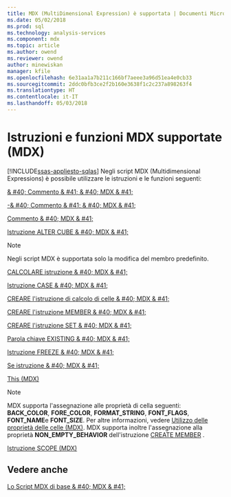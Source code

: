 ```yaml
---
title: MDX (MultiDimensional Expression) è supportata | Documenti Microsoft
ms.date: 05/02/2018
ms.prod: sql
ms.technology: analysis-services
ms.component: mdx
ms.topic: article
ms.author: owend
ms.reviewer: owend
author: minewiskan
manager: kfile
ms.openlocfilehash: 6e31aa1a7b211c166bf7aeee3a96d51ea4e0cb33
ms.sourcegitcommit: 2ddc0bfb3ce2f2b160e3638f1c2c237a898263f4
ms.translationtype: HT
ms.contentlocale: it-IT
ms.lasthandoff: 05/03/2018
---
```

# <a name="supported-mdx-mdx"></a>Istruzioni e funzioni MDX supportate (MDX)
[!INCLUDE[ssas-appliesto-sqlas](../../../includes/ssas-appliesto-sqlas.md)]
  Negli script MDX (Multidimensional Expressions) è possibile utilizzare le istruzioni e le funzioni seguenti:  
  
 [& #40; Commento & #41; & #40; MDX & #41;](../../../mdx/comment-mdx-double-slash.md)  
  
 [-& #40; Commento & #41; & #40; MDX & #41;](../../../mdx/comment-mdx-operator-reference.md)  
  
 [Commento & #40; MDX & #41;](../../../mdx/comment-mdx.md)  
  
 [Istruzione ALTER CUBE & #40; MDX & #41;](../../../mdx/mdx-data-definition-alter-cube.md)  
  
> [!NOTE]  
>  Negli script MDX è supportata solo la modifica del membro predefinito.  
  
 [CALCOLARE istruzione & #40; MDX & #41;](../../../mdx/mdx-scripting-calculate.md)  
  
 [Istruzione CASE & #40; MDX & #41;](../../../mdx/case-statement-mdx.md)  
  
 [CREARE l'istruzione di calcolo di celle & #40; MDX & #41;](../../../mdx/mdx-data-definition-create-cell-calculation.md)  
  
 [CREARE l'istruzione MEMBER & #40; MDX & #41;](../../../mdx/mdx-data-definition-create-member.md)  
  
 [CREARE l'istruzione SET & #40; MDX & #41;](../../../mdx/mdx-data-definition-create-set.md)  
  
 [Parola chiave EXISTING & #40; MDX & #41;](../../../analysis-services/multidimensional-models/mdx/mdx-query-existing-keyword.md)  
  
 [Istruzione FREEZE & #40; MDX & #41;](../../../mdx/mdx-scripting-freeze.md)  
  
 [Se istruzione & #40; MDX & #41;](../../../mdx/mdx-scripting-if.md)  
  
 [This &#40;MDX&#41;](../../../mdx/this-mdx.md)  
  
> [!NOTE]  
>  MDX supporta l'assegnazione alle proprietà di cella seguenti: **BACK_COLOR**, **FORE_COLOR**, **FORMAT_STRING**, **FONT_FLAGS**, **FONT_NAME**e **FONT_SIZE**. Per altre informazioni, vedere [Utilizzo delle proprietà delle celle &#40;MDX&#41;](../../../analysis-services/multidimensional-models/mdx/mdx-cell-properties-using-cell-properties.md). MDX supporta inoltre l'assegnazione alla proprietà **NON_EMPTY_BEHAVIOR** dell'istruzione [CREATE MEMBER](../../../mdx/mdx-data-definition-create-member.md) .  
  
 [Istruzione SCOPE &#40;MDX&#41;](../../../mdx/mdx-scripting-scope.md)  
  
## <a name="see-also"></a>Vedere anche  
 [Lo Script MDX di base & #40; MDX & #41;](../../../analysis-services/multidimensional-models/mdx/the-basic-mdx-script-mdx.md)  
  
  
